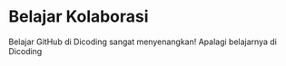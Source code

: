 # Belajar Kolaborasi
Belajar GitHub di Dicoding sangat menyenangkan!
Apalagi belajarnya di Dicoding

